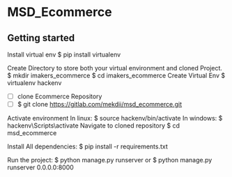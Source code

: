 # MSD_Ecommerce

## Getting started
Install virtual env
    $ pip install virtualenv

Create Directory to store both your virtual environment and cloned Project.
    $ mkdir imakers_ecommerce
    $ cd imakers_ecommerce 
Create Virtual Env
    $ virtualenv hackenv


- [ ] clone Ecommerce Repository
- [ ] $ git clone https://gitlab.com/mekdii/msd_ecommerce.git

Activate environment
	In linux:
	    $ source hackenv/bin/activate
	In windows:
	    $ hackenv\Scripts\activate
Navigate to cloned repository
    $ cd msd_ecommerce

Install All dependencies:
    $ pip install -r requirements.txt

Run the project:
    $ python manage.py runserver 
        or 
    $ python manage.py runserver 0.0.0.0:8000

